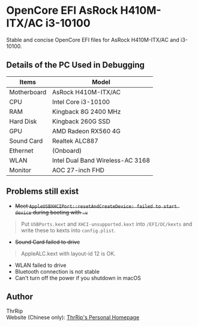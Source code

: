 # OpenCore EFI AsRock H410M-ITX/AC i3-10100

 Stable and concise OpenCore EFI files for AsRock H410M-ITX/AC and i3-10100.



## Details of the PC Used in Debugging

| Items       | Model               |
| ----------- | ------------------- |
| Motherboard | AsRock H410M-ITX/AC |
| CPU         | Intel Core i3-10100 |
| RAM         | Kingback 8G 2400 MHz |
| Hard Disk   | Kingback 260G SSD   |
| GPU         | AMD Radeon RX560 4G |
| Sound Card  | Realtek ALC887      |
| Ethernet    | (Onboard)           |
| WLAN        | Intel Dual Band Wireless-AC 3168 |
| Monitor     | AOC 27-inch FHD     |

## Problems still exist
- ~~Meet `AppleUSBXHCIPort::resetAndCreateDevice: failed to start device` during booting with `-v`~~
> Put `USBPorts.kext` and `XHCI-unsupported.kext` into `/EFI/OC/kexts` and write these to kexts into `config.plist`.
- ~~Sound Card failed to drive~~
> AppleALC.kext with layout-id 12 is OK.
- WLAN failed to drive
- Bluetooth connection is not stable
- Can't turn off the power if you shutdown in macOS

## Author
ThrRip  
Website (Chinese only): [ThrRip's Personal Homepage](https://thrrip.space)
